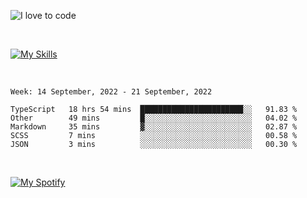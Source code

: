 ![I love to code](https://capsule-render.vercel.app/api?height=250&type=waving&color=gradient&customColorList=14&section=header&text=%F0%9F%92%80%20%F0%9F%96%A4%20%F0%9F%92%BB&fontSize=34&fontColor=fff&animation=fadeIn&fontAlignY=40)

<br>

[![My Skills](https://skillicons.dev/icons?i=html,css,js,ts,dart,react,vue,astro,nextjs,nuxtjs,svelte,remix,gatsby,flutter,jest,sass,styledcomponents,tailwind,materialui,nodejs,graphql,git,netlify,ai,figma)](https://skillicons.dev)

<br>


<!--START_SECTION:waka-->
```text
Week: 14 September, 2022 - 21 September, 2022

TypeScript   18 hrs 54 mins  ███████████████████████░░   91.83 % 
Other        49 mins         █░░░░░░░░░░░░░░░░░░░░░░░░   04.02 % 
Markdown     35 mins         ▓░░░░░░░░░░░░░░░░░░░░░░░░   02.87 % 
SCSS         7 mins          ░░░░░░░░░░░░░░░░░░░░░░░░░   00.58 % 
JSON         3 mins          ░░░░░░░░░░░░░░░░░░░░░░░░░   00.30 % 
```
<!--END_SECTION:waka-->


<br>

[![My Spotify](https://spotify-github-profile.vercel.app/api/view?uid=dmblakedesign&cover_image=true&theme=default&bar_color=53b14f&bar_color_cover=false)](https://github.com/kittinan/spotify-github-profile)
